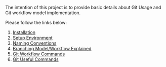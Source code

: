 
The intention of this project is to provide basic details about Git Usage and Git workflow model implementation. 

Please follow the links below:

1. [Installation](https://github.com/Immidart-Technologies-LLP/git-workflow/blob/master/article/Installation.md)
2. [Setup Environment](https://github.com/Immidart-Technologies-LLP/git-workflow/blob/master/article/setup-environment.md)
3. [Naming Conventions](https://github.com/Immidart-Technologies-LLP/git-workflow/blob/master/article/naming-convention.md)
4. [Branching Model/Workflow Explained](https://github.com/Immidart-Technologies-LLP/git-workflow/blob/master/article/branching-model.md)
5. [Git Workflow Commands](https://github.com/Immidart-Technologies-LLP/git-workflow/blob/master/article/workflow-commands.md)
6. [Git Useful Commands](https://github.com/Immidart-Technologies-LLP/git-workflow/blob/master/article/useful-commands.md)
